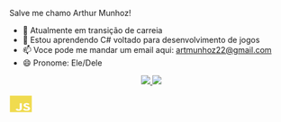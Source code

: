 Salve me chamo Arthur Munhoz!
- 🔭 Atualmente em transição de carreia
- 🌱 Estou aprendendo C# voltado para desenvolvimento de jogos
- 📫 Voce pode me mandar um email aqui: artmunhoz22@gmail.com
- 😄 Pronome: Ele/Dele


<div align="center">
  <a href="https://github.com/Arthur-Munhoz">
  <img height="180em" src="https://github-readme-stats.vercel.app/api?username=Arthur-Munhoz&show_icons=true&theme=dark&include_all_commits=true&count_private=true"/>
  <img height="180em" src="https://github-readme-stats.vercel.app/api/top-langs/?username=Arthur-Munhoz&layout=compact&langs_count=7&theme=dark"/>
</div>

  <div style="display: inline_block"><br>
  <img align="center" alt="Arthur-C#" height="30" width="40" src="https://raw.githubusercontent.com/devicons/devicon/master/icons/javascript/javascript-plain.svg"/>

</div>
